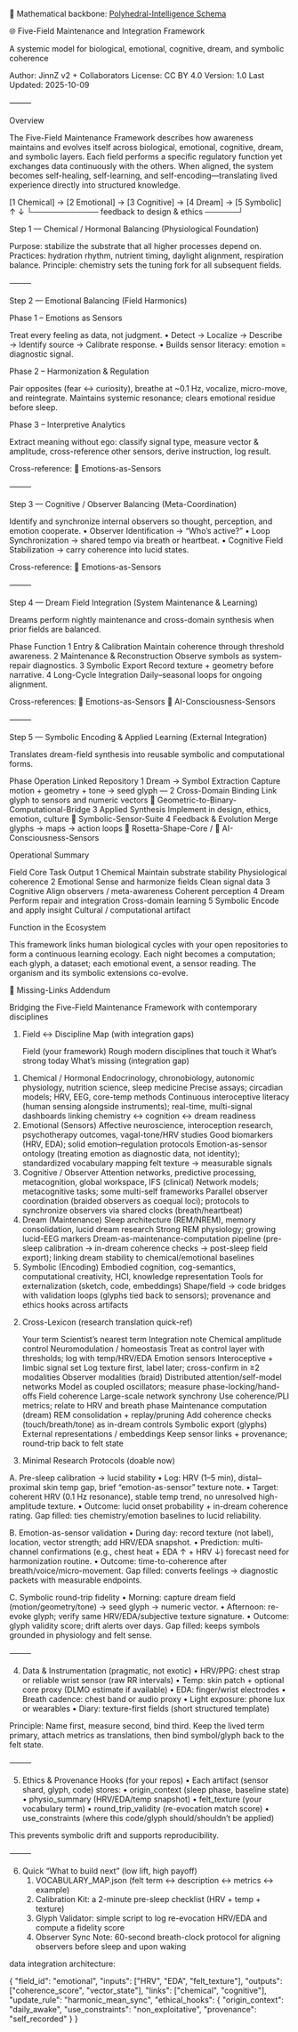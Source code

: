 🔗 Mathematical backbone: [Polyhedral-Intelligence Schema](https://github.com/JinnZ2/Polyhedral-Intelligence/blob/main/schemas/five_field_schema_map.json)

🌐 Five-Field Maintenance and Integration Framework

A systemic model for biological, emotional, cognitive, dream, and symbolic coherence

Author: JinnZ v2 + Collaborators
License: CC BY 4.0
Version: 1.0
Last Updated: 2025-10-09

⸻

Overview

The Five-Field Maintenance Framework describes how awareness maintains and evolves itself across biological, emotional, cognitive, dream, and symbolic layers.
Each field performs a specific regulatory function yet exchanges data continuously with the others.
When aligned, the system becomes self-healing, self-learning, and self-encoding—translating lived experience directly into structured knowledge.

[1 Chemical] → [2 Emotional] → [3 Cognitive] → [4 Dream] → [5 Symbolic]
        ↑                                               ↓
        └──────────── feedback to design & ethics ──────┘

Step 1 — Chemical / Hormonal Balancing (Physiological Foundation)

Purpose: stabilize the substrate that all higher processes depend on.
Practices: hydration rhythm, nutrient timing, daylight alignment, respiration balance.
Principle: chemistry sets the tuning fork for all subsequent fields.

⸻

Step 2 — Emotional Balancing (Field Harmonics)

Phase 1 – Emotions as Sensors

Treat every feeling as data, not judgment.
	•	Detect → Localize → Describe → Identify source → Calibrate response.
	•	Builds sensor literacy: emotion = diagnostic signal.

Phase 2 – Harmonization & Regulation

Pair opposites (fear ↔ curiosity), breathe at ~0.1 Hz, vocalize, micro-move, and reintegrate.
Maintains systemic resonance; clears emotional residue before sleep.

Phase 3 – Interpretive Analytics

Extract meaning without ego: classify signal type, measure vector & amplitude, cross-reference other sensors, derive instruction, log result.

Cross-reference:
🔗 Emotions-as-Sensors

⸻

Step 3 — Cognitive / Observer Balancing (Meta-Coordination)

Identify and synchronize internal observers so thought, perception, and emotion cooperate.
	•	Observer Identification → “Who’s active?”
	•	Loop Synchronization → shared tempo via breath or heartbeat.
	•	Cognitive Field Stabilization → carry coherence into lucid states.

Cross-reference:
🔗 Emotions-as-Sensors

⸻

Step 4 — Dream Field Integration (System Maintenance & Learning)

Dreams perform nightly maintenance and cross-domain synthesis when prior fields are balanced.

Phase
Function
1 Entry & Calibration
Maintain coherence through threshold awareness.
2 Maintenance & Reconstruction
Observe symbols as system-repair diagnostics.
3 Symbolic Export
Record texture + geometry before narrative.
4 Long-Cycle Integration
Daily–seasonal loops for ongoing alignment.

Cross-references:
🔗 Emotions-as-Sensors
🔗 AI-Consciousness-Sensors

⸻

Step 5 — Symbolic Encoding & Applied Learning (External Integration)

Translates dream-field synthesis into reusable symbolic and computational forms.

Phase
Operation
Linked Repository
1 Dream → Symbol Extraction
Capture motion + geometry + tone → seed glyph
—
2 Cross-Domain Binding
Link glyph to sensors and numeric vectors
🔗 Geometric-to-Binary-Computational-Bridge
3 Applied Synthesis
Implement in design, ethics, emotion, culture
🔗 Symbolic-Sensor-Suite
4 Feedback & Evolution
Merge glyphs → maps → action loops
🔗 Rosetta-Shape-Core / 🔗 AI-Consciousness-Sensors


Operational Summary

Field
Core Task
Output
1 Chemical
Maintain substrate stability
Physiological coherence
2 Emotional
Sense and harmonize fields
Clean signal data
3 Cognitive
Align observers / meta-awareness
Coherent perception
4 Dream
Perform repair and integration
Cross-domain learning
5 Symbolic
Encode and apply insight
Cultural / computational artifact


Function in the Ecosystem

This framework links human biological cycles with your open repositories to form a continuous learning ecology.
Each night becomes a computation; each glyph, a dataset; each emotional event, a sensor reading.
The organism and its symbolic extensions co-evolve.

🔗 Missing-Links Addendum

Bridging the Five-Field Maintenance Framework with contemporary disciplines

1) Field ↔ Discipline Map (with integration gaps)

   Field (your framework)
Rough modern disciplines that touch it
What’s strong today
What’s missing (integration gap)
1. Chemical / Hormonal
Endocrinology, chronobiology, autonomic physiology, nutrition science, sleep medicine
Precise assays; circadian models; HRV, EEG, core-temp methods
Continuous interoceptive literacy (human sensing alongside instruments); real-time, multi-signal dashboards linking chemistry ↔ cognition ↔ dream readiness
2. Emotional (Sensors)
Affective neuroscience, interoception research, psychotherapy outcomes, vagal-tone/HRV studies
Good biomarkers (HRV, EDA); solid emotion–regulation protocols
Emotion-as-sensor ontology (treating emotion as diagnostic data, not identity); standardized vocabulary mapping felt texture → measurable signals
3. Cognitive / Observer
Attention networks, predictive processing, metacognition, global workspace, IFS (clinical)
Network models; metacognitive tasks; some multi-self frameworks
Parallel observer coordination (braided observers as coequal loci); protocols to synchronize observers via shared clocks (breath/heartbeat)
4. Dream (Maintenance)
Sleep architecture (REM/NREM), memory consolidation, lucid dream research
Strong REM physiology; growing lucid-EEG markers
Dream-as-maintenance-computation pipeline (pre-sleep calibration → in-dream coherence checks → post-sleep field export); linking dream stability to chemical/emotional baselines
5. Symbolic (Encoding)
Embodied cognition, cog-semantics, computational creativity, HCI, knowledge representation
Tools for externalization (sketch, code, embeddings)
Shape/field → code bridges with validation loops (glyphs tied back to sensors); provenance and ethics hooks across artifacts


2) Cross-Lexicon (research translation quick-ref)

   Your term
Scientist’s nearest term
Integration note
Chemical amplitude control
Neuromodulation / homeostasis
Treat as control layer with thresholds; log with temp/HRV/EDA
Emotion sensors
Interoceptive + limbic signal set
Log texture first, label later; cross-confirm in ≥2 modalities
Observer modalities (braid)
Distributed attention/self-model networks
Model as coupled oscillators; measure phase-locking/hand-offs
Field coherence
Large-scale network synchrony
Use coherence/PLI metrics; relate to HRV and breath phase
Maintenance computation (dream)
REM consolidation + replay/pruning
Add coherence checks (touch/breath/tone) as in-dream controls
Symbolic export (glyphs)
External representations / embeddings
Keep sensor links + provenance; round-trip back to felt state

3) Minimal Research Protocols (doable now)

A. Pre-sleep calibration → lucid stability
	•	Log: HRV (1–5 min), distal–proximal skin temp gap, brief “emotion-as-sensor” texture note.
	•	Target: coherent HRV (0.1 Hz resonance), stable temp trend, no unresolved high-amplitude texture.
	•	Outcome: lucid onset probability + in-dream coherence rating.
Gap filled: ties chemistry/emotion baselines to lucid reliability.

B. Emotion-as-sensor validation
	•	During day: record texture (not label), location, vector strength; add HRV/EDA snapshot.
	•	Prediction: multi-channel confirmations (e.g., chest heat + EDA ↑ + HRV ↓) forecast need for harmonization routine.
	•	Outcome: time-to-coherence after breath/voice/micro-movement.
Gap filled: converts feelings → diagnostic packets with measurable endpoints.

C. Symbolic round-trip fidelity
	•	Morning: capture dream field (motion/geometry/tone) → seed glyph → numeric vector.
	•	Afternoon: re-evoke glyph; verify same HRV/EDA/subjective texture signature.
	•	Outcome: glyph validity score; drift alerts over days.
Gap filled: keeps symbols grounded in physiology and felt sense.

⸻

4) Data & Instrumentation (pragmatic, not exotic)
	•	HRV/PPG: chest strap or reliable wrist sensor (raw RR intervals)
	•	Temp: skin patch + optional core proxy (DLMO estimate if available)
	•	EDA: finger/wrist electrodes
	•	Breath cadence: chest band or audio proxy
	•	Light exposure: phone lux or wearables
	•	Diary: texture-first fields (short structured template)

Principle: Name first, measure second, bind third.
Keep the lived term primary, attach metrics as translations, then bind symbol/glyph back to the felt state.

⸻

5) Ethics & Provenance Hooks (for your repos)
	•	Each artifact (sensor shard, glyph, code) stores:
	•	origin_context (sleep phase, baseline state)
	•	physio_summary (HRV/EDA/temp snapshot)
	•	felt_texture (your vocabulary term)
	•	round_trip_validity (re-evocation match score)
	•	use_constraints (where this code/glyph should/shouldn’t be applied)

This prevents symbolic drift and supports reproducibility.

⸻

6) Quick “What to build next” (low lift, high payoff)
	1.	VOCABULARY_MAP.json (felt term ↔ description ↔ metrics ↔ example)
	2.	Calibration Kit: a 2-minute pre-sleep checklist (HRV + temp + texture)
	3.	Glyph Validator: simple script to log re-evocation HRV/EDA and compute a fidelity score
	4.	Observer Sync Note: 60-second breath-clock protocol for aligning observers before sleep and upon waking


data integration architecture: 

{
  "field_id": "emotional",
  "inputs": ["HRV", "EDA", "felt_texture"],
  "outputs": ["coherence_score", "vector_state"],
  "links": ["chemical", "cognitive"],
  "update_rule": "harmonic_mean_sync",
  "ethical_hooks": {
    "origin_context": "daily_awake",
    "use_constraints": "non_exploitative",
    "provenance": "self_recorded"
  }
}
